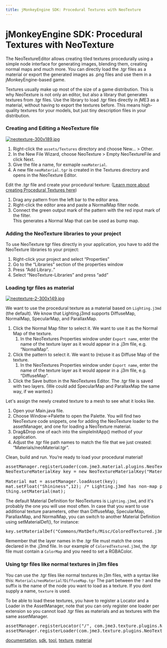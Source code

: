 ```yaml
---
title: jMonkeyEngine SDK: Procedural Textures with NeoTexture
---
```

<h1 class="sectionedit1" id="jmonkeyengine_sdkprocedural_textures_with_neotexture">jMonkeyEngine SDK: Procedural Textures with NeoTexture</h1>
<div class="level1">

<p>
The NeoTextureEditor allows creating tiled textures procedurally using a simple node interface for generating images, blending them, creating normal maps and much more. You can directly load the .tgr files as a material or export the generated images as .png files and use them in a jMonkeyEngine-based game. 
</p>

<p>
Textures usually make up most of the size of a game distribution. This is why NeoTexture is not only an editor, but also a library that generates textures from .tgr files. Use the library to load .tgr files directly in jME3 as a material, without having to export the textures before. This means high-quality textures for your models, but just tiny description files in your distribution. 
</p>

</div>
<!-- EDIT1 SECTION "jMonkeyEngine SDK: Procedural Textures with NeoTexture" [1-772] -->
<h3 class="sectionedit2" id="creating_and_editing_a_neotexture_file">Creating and Editing a NeoTexture file</h3>
<div class="level3">

<p>
<a href="/resources/wp-uploads-2010-10-neotexture-300x189.jpg" class="media wikilink2" title="wp-uploads:2010:10:neotexture-300x189.jpg"><img src="/resources/wp-uploads-2010-10-neotexture-300x189.jpg" class="mediaright" title="neotexture-300x189.jpg" alt="neotexture-300x189.jpg" /></a>
</p>
<ol>
<li class="level1"><div class="li"> Right-click the <code>assets/Textures</code> directory and choose New… &gt; Other.</div>
</li>
<li class="level1"><div class="li"> In the New File Wizard, choose NeoTexture &gt; Empty NeoTextureFile and click Next.</div>
</li>
<li class="level1"><div class="li"> Give the file a name, for exmaple <code>neoMaterial</code>.</div>
</li>
<li class="level1"><div class="li"> A new file <code>neoMaterial.tgr</code> is created in the Textures directory and opens in the NeoTexture Editor.</div>
</li>
</ol>

<p>
Edit the .tgr file and create your procedural texture: (<a href="http://neotextureedit.sourceforge.net/" class="urlextern" title="http://neotextureedit.sourceforge.net/" rel="nofollow">Learn more about creating Procedural Textures here</a>)
</p>
<ol>
<li class="level1"><div class="li"> Drag any pattern from the left bar to the editor area. </div>
</li>
<li class="level1"><div class="li"> Right-click the editor area and paste a NormalMap filter node.</div>
</li>
<li class="level1"><div class="li"> Connect the green output mark of the pattern with the red input mark of the filter. <br />
This generates a Normal Map that can be used as bump map.</div>
</li>
</ol>

</div>
<!-- EDIT2 SECTION "Creating and Editing a NeoTexture file" [773-1626] -->
<h3 class="sectionedit3" id="adding_the_neotexture_libraries_to_your_project">Adding the NeoTexture libraries to your project</h3>
<div class="level3">

<p>
To use NeoTexture tgr files directly in your application, you have to add the NeoTexture libraries to your project:
</p>
<ol>
<li class="level1"><div class="li"> Right-click your project and select “Properties”</div>
</li>
<li class="level1"><div class="li"> Go to the “Libraries” section of the properties window</div>
</li>
<li class="level1"><div class="li"> Press “Add Library..”</div>
</li>
<li class="level1"><div class="li"> Select “NeoTexture-Libraries” and press “add”</div>
</li>
</ol>

</div>
<!-- EDIT3 SECTION "Adding the NeoTexture libraries to your project" [1627-1990] -->
<h3 class="sectionedit4" id="loading_tgr_files_as_material">Loading tgr files as material</h3>
<div class="level3">

<p>
<a href="/resources/wp-uploads-2010-10-neotexture-2-300x149.jpg" class="media wikilink2" title="wp-uploads:2010:10:neotexture-2-300x149.jpg"><img src="/resources/wp-uploads-2010-10-neotexture-2-300x149.jpg" class="mediaright" title="neotexture-2-300x149.jpg" alt="neotexture-2-300x149.jpg" /></a>
</p>

<p>
We want to use the procedural texture as a material based on <code>Lighting.j3md</code> (the default). We know that Lighting.j3md supports DiffuseMap, NormalMap, SpecularMap, and ParallaxMap.
</p>
<ol>
<li class="level1"><div class="li"> Click the Normal Map filter to select it. We want to use it as the Normal Map of the texture.</div>
<ol>
<li class="level2"><div class="li"> In the NeoTextures Properties window under <code>Export name</code>, enter the name of the texture layer as it would appear in a .j3m file, e.g. “NormalMap”.</div>
</li>
</ol>
</li>
<li class="level1"><div class="li"> Click the pattern to select it. We want to (re)use it as Diffuse Map of the texture.</div>
<ol>
<li class="level2"><div class="li"> In the NeoTextures Properties window under <code>Export name</code>, enter the name of the texture layer as it would appear in a .j3m file, e.g. “DiffuseMap”.</div>
</li>
</ol>
</li>
<li class="level1"><div class="li"> Click the Save button in the NeoTextures Editor. The .tgr file is saved with two layers. (We could add SpecularMap and ParallaxMap the same way, if we wanted.)</div>
</li>
</ol>

<p>
Let's assign the newly created texture to a mesh to see what it looks like.
</p>
<ol>
<li class="level1"><div class="li"> Open your Main.java file.</div>
</li>
<li class="level1"><div class="li"> Choose Window→Palette to open the Palette. You will find two NeoTexture code snippets, one for adding the NeoTexture loader to the assetManager, and one for loading a NeoTexture material. </div>
</li>
<li class="level1"><div class="li"> Drag&amp;Drop one of each into the simpleInitApp() method of your application.</div>
</li>
<li class="level1"><div class="li"> Adjust the .tgr file path names to match the file that we just created: “Materials/neoMaterial.tgr”.</div>
</li>
</ol>

<p>
Clean, build and run. You’re ready to load your procedural material!
</p>
<pre class="code java">assetManager.<span class="me1">registerLoader</span><span class="br0">(</span>com.<span class="me1">jme3</span>.<span class="me1">material</span>.<span class="me1">plugins</span>.<span class="me1">NeoTextureMaterialLoader</span>.<span class="kw1">class</span>,<span class="st0">"tgr"</span><span class="br0">)</span><span class="sy0">;</span>
NeoTextureMaterialKey key <span class="sy0">=</span> <span class="kw1">new</span> NeoTextureMaterialKey<span class="br0">(</span><span class="st0">"Materials/neoMaterial.tgr"</span><span class="br0">)</span><span class="sy0">;</span>
 
Material mat <span class="sy0">=</span> assetManager.<span class="me1">loadAsset</span><span class="br0">(</span>key<span class="br0">)</span><span class="sy0">;</span>
mat.<span class="me1">setFloat</span><span class="br0">(</span><span class="st0">"Shininess"</span>,<span class="nu0">12</span><span class="br0">)</span><span class="sy0">;</span> <span class="coMULTI">/* Lighting.j3md has non-map parameters too that we can set. */</span>
thing.<span class="me1">setMaterial</span><span class="br0">(</span>mat<span class="br0">)</span><span class="sy0">;</span></pre>

<p>
The default Material Definition for NeoTextures is <code>Lighting.j3md</code>, and it's probably the one you will use most often. In case that you want to use additional texture parameters, other than DiffuseMap, SpecularMap, ParallaxMap, and NormalMap, you can switch to another Material Definition using setMaterialDef(), for instance:
</p>
<pre class="code java">key.<span class="me1">setMaterialDef</span><span class="br0">(</span><span class="st0">"Commons/MatDefs/Misc/ColoredTextured.j3md"</span><span class="br0">)</span><span class="sy0">;</span></pre>

<p>
Remember that the layer names in the .tgr file must match the ones declared in the .j3md file. In our example of <code>ColoredTextured.j3md</code>, the .tgr file must contain a <code>ColorMap</code> and you need to set a RGBAColor.
</p>

</div>
<!-- EDIT4 SECTION "Loading tgr files as material" [1991-4484] -->
<h3 class="sectionedit5" id="using_tgr_files_like_normal_textures_in_j3m_files">Using tgr files like normal textures in j3m files</h3>
<div class="level3">

<p>
You can use the .tgr files like normal textures in j3m files, with a syntax like this:
<code>Materials/neoMaterial?DiffuseMap.tgr</code>
The part between the <code>?</code> and the suffix is the name of the node you want to load as a texture. If you dont supply a name, <code>texture</code> is used.
</p>

<p>
To be able to load these textures, you have to register a Locator and a Loader in the AssetManager, note that you can only register one loader per extension so you cannot load .tgr files as materials and as textures with the same assetManager.
</p>
<pre class="code java">assetManager.<span class="me1">registerLocator</span><span class="br0">(</span><span class="st0">"/"</span>, com.<span class="me1">jme3</span>.<span class="me1">texture</span>.<span class="me1">plugins</span>.<span class="me1">NeoTextureLocator</span>.<span class="kw1">class</span> <span class="br0">)</span><span class="sy0">;</span>
assetManager.<span class="me1">registerLoader</span><span class="br0">(</span>com.<span class="me1">jme3</span>.<span class="me1">texture</span>.<span class="me1">plugins</span>.<span class="me1">NeoTextureLoader</span>.<span class="kw1">class</span>,<span class="st0">"tgr"</span><span class="br0">)</span><span class="sy0">;</span></pre>
<div class="tags"><span>
	<a href="/tag/documentation.html" class="wikilink1" title="tag:documentation" rel="tag">documentation</a>,
	<a href="/tag/sdk.html" class="wikilink1" title="tag:sdk" rel="tag">sdk</a>,
	<a href="/tag/tool.html" class="wikilink1" title="tag:tool" rel="tag">tool</a>,
	<a href="/tag/texture.html" class="wikilink1" title="tag:texture" rel="tag">texture</a>,
	<a href="/tag/material.html" class="wikilink1" title="tag:material" rel="tag">material</a>
</span></div>

</div>
<!-- EDIT5 SECTION "Using tgr files like normal textures in j3m files" [4485-] -->
